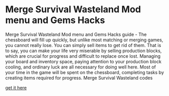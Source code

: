 # Merge Survival Wasteland Mod menu and Gems Hacks

Merge Survival Wasteland Mod menu and Gems Hacks guide - The chessboard will fill up quickly, but unlike most matching or merging games, you cannot really lose. You can simply sell items to get rid of them. That is to say, you can make your life very miserable by selling production blocks, which are crucial for progress and difficult to replace once lost. Managing your board and inventory space, paying attention to your production block cooling, and ordinary luck are all necessary for doing well here. Most of your time in the game will be spent on the chessboard, completing tasks by creating items required for progress. Merge Survival Wasteland codes

[get it here](https://axegomod.top/merge-survival-wasteland/)
